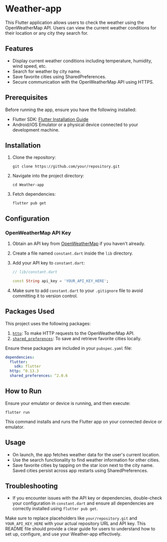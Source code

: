 # Weather-app

This Flutter application allows users to check the weather using the OpenWeatherMap API. Users can view the current weather conditions for their location or any city they search for.

## Features

- Display current weather conditions including temperature, humidity, wind speed, etc.
- Search for weather by city name.
- Save favorite cities using SharedPreferences.
- Secure communication with the OpenWeatherMap API using HTTPS.

## Prerequisites

Before running the app, ensure you have the following installed:

- Flutter SDK: [Flutter Installation Guide](https://flutter.dev/docs/get-started/install)
- Android/iOS Emulator or a physical device connected to your development machine.

## Installation

1. Clone the repository:

   ```
   git clone https://github.com/your/repository.git
   ```

2. Navigate into the project directory:

   ```
   cd Weather-app
   ```

3. Fetch dependencies:

   ```
   flutter pub get
   ```

## Configuration

### OpenWeatherMap API Key

1. Obtain an API key from [OpenWeatherMap](https://openweathermap.org/api) if you haven't already.
   
2. Create a file named `constant.dart` inside the `lib` directory.

3. Add your API key to `constant.dart`:

   ```dart
   // lib/constant.dart

   const String api_key = 'YOUR_API_KEY_HERE';
   ```

4. Make sure to add `constant.dart` to your `.gitignore` file to avoid committing it to version control.

## Packages Used

This project uses the following packages:

1. [`http`](https://pub.dev/packages/http): To make HTTP requests to the OpenWeatherMap API.
2. [`shared_preferences`](https://pub.dev/packages/shared_preferences): To save and retrieve favorite cities locally.

Ensure these packages are included in your `pubspec.yaml` file:

```yaml
dependencies:
  flutter:
    sdk: flutter
  http: ^0.13.3
  shared_preferences: ^2.0.6
```

## How to Run

Ensure your emulator or device is running, and then execute:

```
flutter run
```

This command installs and runs the Flutter app on your connected device or emulator.

## Usage

- On launch, the app fetches weather data for the user's current location.
- Use the search functionality to find weather information for other cities.
- Save favorite cities by tapping on the star icon next to the city name. Saved cities persist across app restarts using SharedPreferences.

## Troubleshooting

- If you encounter issues with the API key or dependencies, double-check your configuration in `constant.dart` and ensure all dependencies are correctly installed using `flutter pub get`.

Make sure to replace placeholders like `your/repository.git` and `YOUR_API_KEY_HERE` with your actual repository URL and API key. This README file should provide a clear guide for users to understand how to set up, configure, and use your Weather-app effectively.